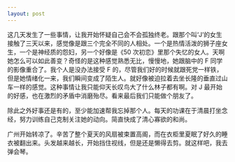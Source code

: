 ```yaml
---
layout: post
---
```


这几天发生了一些事情，让我开始怀疑自己会不会孤独终老。跟那个叫‘J’的女生接触了三天以来，感觉像是跟三个完全不同的人相处。一个是热情活泼的狮子座女生，一个是神经质的怨妇，另一个好像是《50 次初恋》里那个失忆的女人。天啊她怎么可以如此善变？奇怪的是这种感觉熟悉无比，慢慢地，她跟脑中的 F 同学的影像重合了。我个人是没办法接受 F 的，尽管我们好的时候就跟死党一样铁，但是她情绪化一来，我们瞬间变成了陌生人。就好像被迫拉着去坐长隆的垂直过山车一样的感觉。这种事情让我只能仰天长叹鸟大了什么林子都有啊。对 J 最开始的好感，也在激烈的矛盾中消磨殆尽。看来最后我们只能做个朋友了。

除此之外好事还是有的，至少能加速帮我忘掉那个人。每天的功课在于清晨打坐念经，努力训练自己克制关注她的动向。简直快成了清心寡欲的和尚。

广州开始转凉了。辛苦了整个夏天的风扇被束置高阁，而在衣柜里夏眠了好久的睡衣被翻出来。头发越来越长，开始挡住视线，但是还是懒得去剪。就这样吧，我去弹会琴。
